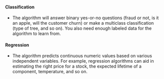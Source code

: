 #### Classification
- The algorithm will answer binary yes-or-no questions (fraud or not, is it an apple, will the customer churn) or make a multiclass classification (type of tree, and so on). You also need enough labeled data for the algorithm to learn from.

#### Regression 
- The algorithm predicts continuous numeric values based on various independent variables. For example, regression algorithms can aid in estimating the right price for a stock, the expected lifetime of a component, temperature, and so on. 